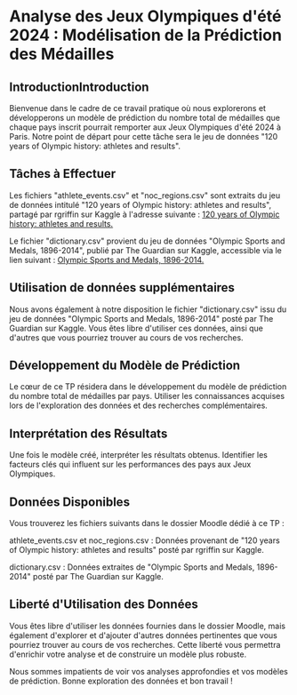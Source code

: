 # Analyse des Jeux Olympiques d'été 2024 : Modélisation de la Prédiction des Médailles

## IntroductionIntroduction
Bienvenue dans le cadre de ce travail pratique où nous explorerons et développerons un modèle de prédiction du nombre total de médailles que chaque pays inscrit pourrait remporter aux Jeux Olympiques d'été 2024 à Paris. Notre point de départ pour cette tâche sera le jeu de données "120 years of Olympic history: athletes and results". 

## Tâches à Effectuer
Les fichiers "athlete_events.csv" et "noc_regions.csv" sont extraits du jeu de données intitulé "120 years of Olympic history: athletes and results", partagé par rgriffin sur Kaggle à l'adresse suivante : [120 years of Olympic history: athletes and results.](https://www.kaggle.com/datasets/heesoo37/120-years-of-olympic-history-athletes-and-results "120 years of Olympic history: athletes and results.")

Le fichier "dictionary.csv" provient du jeu de données "Olympic Sports and Medals, 1896-2014", publié par The Guardian sur Kaggle, accessible via le lien suivant : [Olympic Sports and Medals, 1896-2014.](https://www.kaggle.com/datasets/the-guardian/olympic-games "Olympic Sports and Medals, 1896-2014.")

## Utilisation de données supplémentaires
Nous avons également à notre disposition le fichier "dictionary.csv" issu du jeu de données "Olympic Sports and Medals, 1896-2014" posté par The Guardian sur Kaggle. Vous êtes libre d'utiliser ces données, ainsi que d'autres que vous pourriez trouver au cours de vos recherches.

## Développement du Modèle de Prédiction
Le cœur de ce TP résidera dans le développement du modèle de prédiction du nombre total de médailles par pays. Utiliser les connaissances acquises lors de l'exploration des données et des recherches complémentaires.

## Interprétation des Résultats
Une fois le modèle créé, interpréter les résultats obtenus. Identifier les facteurs clés qui influent sur les performances des pays aux Jeux Olympiques.

## Données Disponibles
Vous trouverez les fichiers suivants dans le dossier Moodle dédié à ce TP :

athlete_events.csv et noc_regions.csv : Données provenant de "120 years of Olympic history: athletes and results" posté par rgriffin sur Kaggle.

dictionary.csv : Données extraites de "Olympic Sports and Medals, 1896-2014" posté par The Guardian sur Kaggle.

## Liberté d'Utilisation des Données
Vous êtes libre d'utiliser les données fournies dans le dossier Moodle, mais également d'explorer et d'ajouter d'autres données pertinentes que vous pourriez trouver au cours de vos recherches. Cette liberté vous permettra d'enrichir votre analyse et de construire un modèle plus robuste.

Nous sommes impatients de voir vos analyses approfondies et vos modèles de prédiction. Bonne exploration des données et bon travail !
